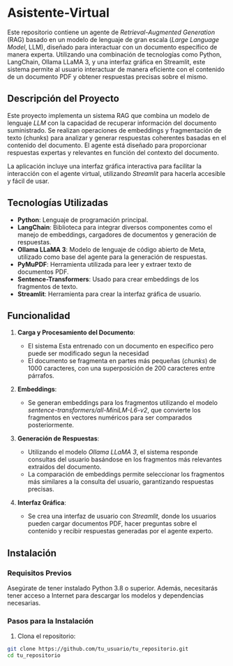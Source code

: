 # Asistente-Virtual


Este repositorio contiene un agente de *Retrieval-Augmented Generation* (RAG) basado en un modelo de lenguaje de gran escala (*Large Language Model*, LLM), diseñado para interactuar con un documento específico de manera experta. Utilizando una combinación de tecnologías como Python, LangChain, Ollama LLaMA 3, y una interfaz gráfica en Streamlit, este sistema permite al usuario interactuar de manera eficiente con el contenido de un documento PDF y obtener respuestas precisas sobre el mismo.

## Descripción del Proyecto

Este proyecto implementa un sistema RAG que combina un modelo de lenguaje *LLM* con la capacidad de recuperar información del documento suministrado. Se realizan operaciones de embeddings y fragmentación de texto (chunks) para analizar y generar respuestas coherentes basadas en el contenido del documento. El agente está diseñado para proporcionar respuestas expertas y relevantes en función del contexto del documento.

La aplicación incluye una interfaz gráfica interactiva para facilitar la interacción con el agente virtual, utilizando *Streamlit* para hacerla accesible y fácil de usar.

## Tecnologías Utilizadas

- **Python**: Lenguaje de programación principal.
- **LangChain**: Biblioteca para integrar diversos componentes como el manejo de embeddings, cargadores de documentos y generación de respuestas.
- **Ollama LLaMA 3**: Modelo de lenguaje de código abierto de Meta, utilizado como base del agente para la generación de respuestas.
- **PyMuPDF**: Herramienta utilizada para leer y extraer texto de documentos PDF.
- **Sentence-Transformers**: Usado para crear embeddings de los fragmentos de texto.
- **Streamlit**: Herramienta para crear la interfaz gráfica de usuario.

## Funcionalidad

1. **Carga y Procesamiento del Documento**:
   - El sistema Esta entrenado con un documento en especifico pero puede ser modificado segun la necesidad
   - El documento se fragmenta en partes más pequeñas (*chunks*) de 1000 caracteres, con una superposición de 200 caracteres entre párrafos.

2. **Embeddings**:
   - Se generan embeddings para los fragmentos utilizando el modelo *sentence-transformers/all-MiniLM-L6-v2*, que convierte los fragmentos en vectores numéricos para ser comparados posteriormente.

3. **Generación de Respuestas**:
   - Utilizando el modelo *Ollama LLaMA 3*, el sistema responde consultas del usuario basándose en los fragmentos más relevantes extraídos del documento.
   - La comparación de embeddings permite seleccionar los fragmentos más similares a la consulta del usuario, garantizando respuestas precisas.

4. **Interfaz Gráfica**:
   - Se crea una interfaz de usuario con *Streamlit*, donde los usuarios pueden cargar documentos PDF, hacer preguntas sobre el contenido y recibir respuestas generadas por el agente experto.

## Instalación

### Requisitos Previos

Asegúrate de tener instalado Python 3.8 o superior. Además, necesitarás tener acceso a Internet para descargar los modelos y dependencias necesarias.

### Pasos para la Instalación

1. Clona el repositorio:

```bash
git clone https://github.com/tu_usuario/tu_repositorio.git
cd tu_repositorio

